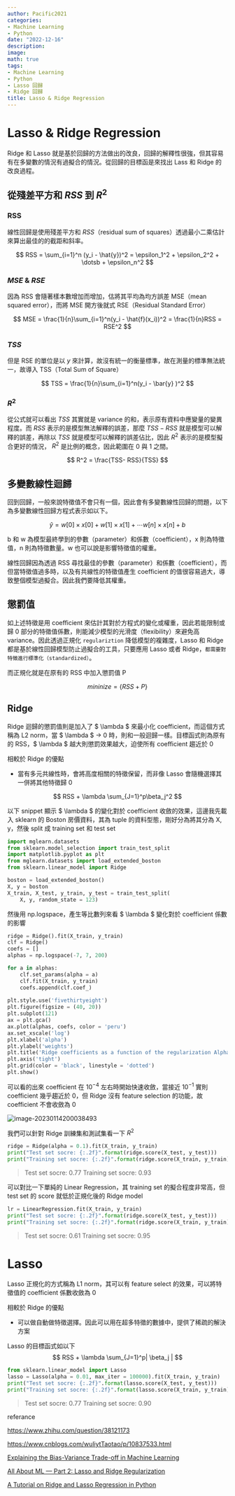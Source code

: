 ```yaml
---
author: Pacific2021
categories:
- Machine Learning
- Python
date: "2022-12-16"
description: 
image: 
math: true
tags:
- Machine Learning
- Python
- Lasso 回歸
- Ridge 回歸
title: Lasso & Ridge Regression 
---
```


# Lasso & Ridge Regression 



Ridge 和 Lasso 就是基於回歸的方法做出的改良，回歸的解釋性很強，但其容易有在多變數的情況有過擬合的情況。從回歸的目標函是來找出 Lass 和 Ridge 的改良過程。



## 從殘差平方和 $RSS$ 到 $R^2$

### RSS

線性回歸是使用殘差平方和 $RSS$（residual sum of squares）透過最小二乘估計來算出最佳的的截距和斜率。


$$
RSS = \sum_{i=1}^n (y_i - \hat{y})^2 = \epsilon_1^2 + \epsilon_2^2 +  \dotsb + \epsilon_n^2
$$


### $MSE$ & $RSE$

因為 RSS 會隨著樣本數增加而增加，估將其平均為均方誤差 MSE（mean squared error），而將 MSE 開方後就式 RSE（Residual Standard Error）


$$
MSE =  \frac{1}{n}\sum_{i=1}^n(y_i - \hat{f}(x_i))^2 = \frac{1}{n}RSS = RSE^2
$$


###  $TSS$

但是 RSE 的單位是以 $y$ 來計算，故沒有統一的衡量標準，故在測量的標準無法統一，故導入 TSS（Total  Sum of Square）


$$
TSS =  \frac{1}{n}\sum_{i=1}^n(y_i - \bar{y} )^2
$$


### $R^2$

從公式就可以看出 $TSS$ 其實就是 variance 的和，表示原有資料中應變量的變異程度。而 $RSS$ 表示的是模型無法解釋的誤差，那麼 $TSS−RSS$ 就是模型可以解釋的誤差，再除以 $TSS$ 就是模型可以解釋的誤差佔比，因此 $R^2$ 表示的是模型擬合更好的情況， $R^2$ 是比例的概念，因此範圍在 0 與 1 之間。


$$
R^2 = \frac{TSS- RSS}{TSS}
$$

## 多變數線性迴歸

回到回歸，一般來說特徵值不會只有一個，因此會有多變數線性回歸的問題，以下為多變數線性回歸方程式表示如以下。


$$
\hat{y} = w[0]  \times x[0] +  w[1]  \times x[1] + \dotsb w[n]  \times x[n] + b
$$


b 和 w 為模型最終學到的參數（parameter）和係數（coefficient），x 則為特徵值，n 則為特徵數量。w 也可以說是影響特徵值的權重。

線性回歸因為透過 RSS 尋找最佳的參數（parameter）和係數（coefficient），而但當特徵值過多時，以及有共線性的特徵值產生 coefficient 的值很容易過大，導致整個模型過擬合。因此我們要降低其權重。



## 懲罰值

如上述特徵是用 coefficient 來估計其對於方程式的變化或權重，因此若能限制或歸 0 部分的特徵值係數，則能減少模型的光滑度（flexibility）來避免高 variance。因此透過正規化 `regulariztion` 降低模型的複雜度，Lasso 和 Ridge 都是基於線性回歸模型防止過擬合的工具，只要應用 Lasso 或者 Ridge，`都需要對特徵進行標準化（standardized）`。

而正規化就是在原有的 RSS 中加入懲罰值 P


$$
mininize =\{RSS  + P\} 
$$

## Ridge

Ridge 迴歸的懲罰值則是加入了 $ \lambda $ 來最小化 coefficient，而這個方式稱為 L2 norm，當 $ \lambda $ → 0 時，則和一般迴歸一樣。目標函式則為原有的 RSS，$ \lambda $ 越大則懲罰效果越大，迫使所有 coefficient 趨近於 0

相較於 Ridge 的優點

* 當有多元共線性時，會將高度相關的特徵保留，而非像 Lasso 會隨機選擇其一併將其他特徵歸 0


$$
RSS + \lambda \sum_{J=1}^p\beta_j^2
$$


以下 snippet 顯示 $ \lambda $ 的變化對於 coefficient 收斂的效果，這邊我先載入 sklearn 的 Boston 房價資料，其為 tuple 的資料型態，剛好分為將其分為 X, y，然後 split 成 training set 和 test set



```python
import mglearn.datasets
from sklearn.model_selection import train_test_split
import matplotlib.pyplot as plt
from mglearn.datasets import load_extended_boston
from sklearn.linear_model import Ridge

boston = load_extended_boston()
X, y = boston
X_train, X_test, y_train, y_test = train_test_split(
    X, y, random_state = 123)
```



然後用 np.logspace，產生等比數列來看 $ \lambda $ 變化對於 coefficient 係數的影響



```python
ridge = Ridge().fit(X_train, y_train)
clf = Ridge()
coefs = []
alphas = np.logspace(-7, 7, 200)

for a in alphas:
    clf.set_params(alpha = a)
    clf.fit(X_train, y_train)
    coefs.append(clf.coef_)
    
plt.style.use('fivethirtyeight')
plt.figure(figsize = (40, 20))
plt.subplot(121)
ax = plt.gca()
ax.plot(alphas, coefs, color = 'peru')
ax.set_xscale('log')
plt.xlabel('alpha')
plt.ylabel('weights')
plt.title('Ridge coefficients as a function of the regularization Alpha parameter')
plt.axis('tight')
plt.grid(color = 'black', linestyle = 'dotted')
plt.show()
```



可以看的出來 coefficient 在 $10^{-4}$ 左右時開始快速收斂，當接近  $10^{-1}$ 實則 coefficient 幾乎趨近於 0，但 Ridge 沒有 feature selection 的功能，故 coefficient 不會收斂為 0



![image-20230114200038493](https://cdn.jsdelivr.net/gh/PacificLin/chart-bed@main/blogimage-20230114200038493.png)



我們可以針對 Ridge 訓練集和測試集看一下 $R^2$ 



```python
ridge = Ridge(alpha = 0.1).fit(X_train, y_train)
print("Test set socre: {:.2f}".format(ridge.score(X_test, y_test)))
print("Training set socre: {:.2f}".format(ridge.score(X_train, y_train)))
```

> Test set socre: 0.77
> Training set socre: 0.93



可以對比一下單純的 Linear Regression，其 training set 的擬合程度非常高，但 test set 的 score 就低於正規化後的 Ridge model

```python
lr = LinearRegression.fit(X_train, y_train)
print("Test set socre: {:.2f}".format(ridge.score(X_test, y_test)))
print("Training set socre: {:.2f}".format(ridge.score(X_train, y_train)))
```

> Test set socre: 0.61
> Training set socre: 0.95



# Lasso

Lasso 正規化的方式稱為 L1 norm，其可以有 feature select 的效果，可以將特徵值的 coefficient 係數收斂為 0

相較於 Ridge 的優點

* 可以做自動做特徵選擇。因此可以用在超多特徵的數據中，提供了稀疏的解決方案

Lasso 的目標函式如以下
$$
RSS + \lambda \sum_{J=1}^p| \beta_j |
$$


```python
from sklearn.linear_model import Lasso
lasso = Lasso(alpha = 0.01, max_iter = 100000).fit(X_train, y_train)
print("Test set socre: {:.2f}".format(lasso.score(X_test, y_test)))
print("Training set socre: {:.2f}".format(lasso.score(X_train, y_train)))
```

> Test set socre: 0.77
> Training set socre: 0.90



referance

https://www.zhihu.com/question/38121173

https://www.cnblogs.com/wuliytTaotao/p/10837533.html

[Explaining the Bias-Variance Trade-off in Machine Learning](https://thatdatatho.com/explaining-bias-variance-trade-off-machine-learning/)

[All About ML — Part 2: Lasso and Ridge Regularization](https://medium.com/all-about-ml/lasso-and-ridge-regularization-a0df473386d5)

[A Tutorial on Ridge and Lasso Regression in Python](https://poulami98bakshi.medium.com/a-tutorial-on-ridge-and-lasso-regression-in-python-b0917362450)